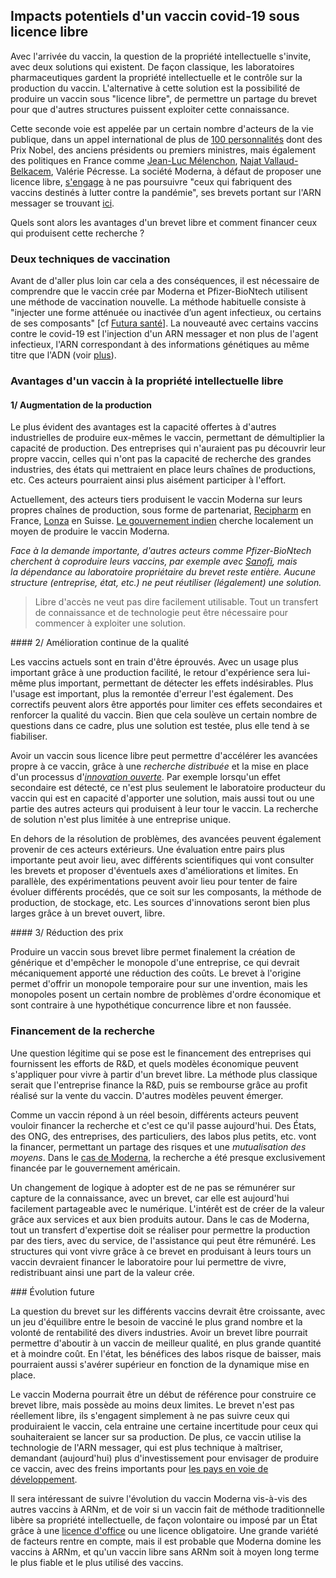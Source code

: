 ## Impacts potentiels d'un vaccin covid-19 sous licence libre

Avec l'arrivée du vaccin, la question de la propriété intellectuelle s'invite, avec deux solutions qui existent. De façon classique, les laboratoires pharmaceutiques gardent la propriété intellectuelle et le contrôle sur la production du vaccin. L'alternative à cette solution est la possibilité de produire un vaccin sous "licence libre", de permettre un partage du brevet pour que d'autres structures puissent exploiter cette connaissance.

Cette seconde voie est appelée par un certain nombre d'acteurs de la vie publique, dans un appel international de plus de [100 personnalités](https://vaccinecommongood.org/) dont des Prix Nobel, des anciens présidents ou premiers ministres, mais également des politiques en France comme [Jean-Luc Mélenchon](https://twitter.com/JLMelenchon/status/1355247266097987584), [Najat Vallaud-Belkacem](https://twitter.com/najatvb/status/1355895472653815808), Valérie Pécresse. La société Moderna, à défaut de proposer une licence libre,  [s'engage](https://investors.modernatx.com/news-releases/news-release-details/statement-moderna-intellectual-property-matters-during-covid-19) à ne pas poursuivre "ceux qui fabriquent des vaccins destinés à lutter contre la pandémie", ses brevets portant sur l'ARN messager se trouvant [ici](https://www.modernatx.com/patents).

Quels sont alors les avantages d'un brevet libre et comment financer ceux qui produisent cette recherche ?

### Deux techniques de vaccination

Avant de d'aller plus loin car cela a des conséquences, il est nécessaire de comprendre que le vaccin crée par Moderna et Pfizer-BioNtech utilisent une méthode de vaccination nouvelle. La méthode habituelle consiste à "injecter une forme atténuée ou inactivée d’un agent infectieux, ou certains de ses composants" [cf [Futura santé](https://www.futura-sciences.com/sante/actualites/coronavirus-vaccins-arn-messager-sont-risques-notre-genome-84966/)]. La nouveauté avec certains vaccins contre le covid-19 est l'injection d'un ARN messager et non plus de l'agent infectieux, l'ARN correspondant à des informations génétiques au même titre que l'ADN (voir [plus](https://www.greelane.com/fr/science-technologie-math%C3%A9matiques/science/dna-versus-rna-608191/)).

### Avantages d'un vaccin à la propriété intellectuelle libre

#### 1/ Augmentation de la production

Le plus évident des avantages est la capacité offertes à d'autres industrielles de produire eux-mêmes le vaccin, permettant de démultiplier la capacité de production. Des entreprises qui n'auraient pas pu découvrir leur propre vaccin, celles qui n'ont pas la capacité de recherche des grandes industries, des états qui mettraient en place leurs chaînes de productions, etc. Ces acteurs pourraient ainsi plus aisément participer à l'effort.

Actuellement, des acteurs tiers produisent le vaccin Moderna sur leurs propres chaînes de production, sous forme de partenariat, [Recipharm](https://www.lepoint.fr/sante/covid-19-une-partie-du-vaccin-moderna-sera-produite-en-france-25-11-2020-2402596_40.php) en France, [Lonza](https://www.rts.ch/info/regions/valais/11895790-le-vaccin-de-moderna-et-lonza-une-aubaine-pour-la-region-de-viege.html) en Suisse. [Le gouvernement indien](https://timesofindia.indiatimes.com/city/hyderabad/centre-hunting-for-local-firm-to-make-moderna-vaccine/articleshow/79768923.cms) cherche localement un moyen de produire le vaccin Moderna.

*Face à la demande importante, d'autres acteurs comme Pfizer-BioNtech cherchent à coproduire leurs vaccins, par exemple avec [Sanofi](https://www.usinenouvelle.com/article/sanofi-aidera-pfizer-biontech-a-produire-leur-vaccin-anti-covid-19-en-allemagne.N1053804), mais la dépendance au laboratoire propriétaire du brevet reste entière. Aucune structure (entreprise, état, etc.) ne peut réutiliser (légalement) une solution.*

> Libre d'accès ne veut pas dire facilement utilisable. Tout un transfert de connaissance et de technologie peut être nécessaire pour commencer à exploiter une solution.

#### 2/ Amélioration continue de la qualité  

Les vaccins actuels sont en train d'être éprouvés. Avec un usage plus important grâce à une production facilité, le retour d'expérience sera lui-même plus important, permettant de détecter les effets indésirables. Plus l'usage est important, plus la remontée d'erreur l'est également. Des correctifs peuvent alors être apportés pour limiter ces effets secondaires et renforcer la qualité du vaccin. Bien que cela soulève un certain nombre de questions dans ce cadre, plus une solution est testée, plus elle tend à se fiabiliser.

Avoir un vaccin sous licence libre peut permettre d'accélérer les avancées propre à ce vaccin, grâce à une *recherche distribuée* et la mise en place d'un processus d'*[innovation ouverte](https://fr.wikipedia.org/wiki/Innovation_ouverte)*. Par exemple lorsqu'un effet secondaire est détecté, ce n'est plus seulement le laboratoire producteur du vaccin qui est en capacité d'apporter une solution, mais aussi tout ou une partie des autres acteurs qui produisent à leur tour le vaccin. La recherche de solution n'est plus limitée à une entreprise unique.

En dehors de la résolution de problèmes, des avancées peuvent également provenir de ces acteurs extérieurs. Une évaluation entre pairs plus importante peut avoir lieu, avec différents scientifiques qui vont consulter les brevets et proposer d'éventuels axes d'améliorations et limites. En parallèle, des expérimentations peuvent avoir lieu pour tenter de faire évoluer différents procédés, que ce soit sur les composants, la méthode de production, de stockage, etc. Les sources d'innovations seront bien plus larges grâce à un brevet ouvert, libre.

#### 3/ Réduction des prix

Produire un vaccin sous brevet libre permet finalement la création de générique et d'empêcher le monopole d'une entreprise, ce qui devrait mécaniquement apporté une réduction des coûts. Le brevet à l'origine permet d'offrir un monopole temporaire pour sur une invention, mais les monopoles posent un certain nombre de problèmes d'ordre économique et sont contraire à une hypothétique concurrence libre et non faussée.

### Financement de la recherche

Une question légitime qui se pose est le financement des entreprises qui fournissent les efforts de R&D, et quels modèles économique peuvent s'appliquer pour vivre à partir d'un brevet libre. La méthode plus classique serait que l'entreprise finance la R&D, puis se rembourse grâce au profit réalisé sur la vente du vaccin. D'autres modèles peuvent émerger.

Comme un vaccin répond à un réel besoin, différents acteurs peuvent vouloir financer la recherche et c'est ce qu'il passe aujourd'hui. Des États, des ONG, des entreprises, des particuliers, des labos plus petits, etc. vont la financer, permettant un partage des risques et une *mutualisation des moyens*.
Dans le [cas de Moderna](https://www.bbc.com/news/business-55170756), la recherche a été presque exclusivement financée par le gouvernement américain.

Un changement de logique à adopter est de ne pas se rémunérer sur capture de la connaissance, avec un brevet, car elle est aujourd'hui facilement partageable avec le numérique. L'intérêt est de créer de la valeur grâce aux services et aux bien produits autour. Dans le cas de Moderna, tout un transfert d'expertise doit se réaliser pour permettre la production par des tiers, avec du service, de l'assistance qui peut être rémunéré.
Les structures qui vont vivre grâce à ce brevet en produisant à leurs tours un vaccin devraient financer le laboratoire pour lui permettre de vivre, redistribuant ainsi une part de la valeur crée.

### Évolution future

La question du brevet sur les différents vaccins devrait être croissante, avec un jeu d'équilibre entre le besoin de vacciné le plus grand nombre et la volonté de rentabilité des divers industries. Avoir un brevet libre pourrait permettre d'aboutir à un vaccin de meilleur qualité, en plus grande quantité et à moindre coût. En l'état, les bénéfices des labos risque de baisser, mais pourraient aussi s'avérer supérieur en fonction de la dynamique mise en place.

Le vaccin Moderna pourrait être un début de référence pour construire ce brevet libre, mais possède au moins deux limites. Le brevet n'est pas réellement libre, ils s'engagent simplement à ne pas suivre ceux qui produiraient le vaccin, cela entraine une certaine incertitude pour ceux qui souhaiteraient se lancer sur sa production. De plus, ce vaccin utilise la technologie de l'ARN messager, qui est plus technique à maîtriser, demandant (aujourd'hui) plus d'investissement pour envisager de produire ce vaccin, avec des freins importants pour [les pays en voie de développement](https://www.lejdd.fr/International/vaccin-contre-le-covid-19-linquietude-pour-les-pays-en-developpement-4010362).

Il sera intéressant de suivre l'évolution du vaccin Moderna vis-à-vis des autres vaccins à ARNm, et de voir si un vaccin fait de méthode traditionnelle libère sa propriété intellectuelle, de façon volontaire ou imposé par un État grâce à une [licence d'office](https://www.langlais-avocats.com/actualites/actualites-juridiques/706-covid-19-la-licence-doffice-point-dequilibre-entre-sante-publique-et-valorisation-de-la-recherche-des-laboratoires-prives.html) ou une licence obligatoire. Une grande variété de facteurs rentre en compte, mais il est probable que Moderna domine les vaccins à ARNm, et qu'un vaccin libre sans ARNm soit à moyen long terme le plus fiable et le plus utilisé des vaccins.
